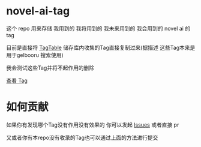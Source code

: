 # novel-ai-tag

这个 repo 用来存储 我用到的 我将用到的 我未来用到的 我会用到的 novel ai 的 tag

目前是直接将  [TagTable](https://github.com/zcyzcy88/TagTable) 储存库内收集的Tag直接复制过来(据描述 这些Tag本来是用于gelbooru 搜索使用)

我会测试这些Tag并将不起作用的删除

 [查看 Tag](https://azumwatson.github.io/novel-ai-tag/tag)

# 如何贡献

如果你有发现哪个Tag没有作用没有效果的 你可以发起 [Issues](https://github.com/AzumWatson/novel-ai-tag/issues) 或者直接 pr

又或者你有本repo没有收录的Tag也可以通过上面的方法进行提交
